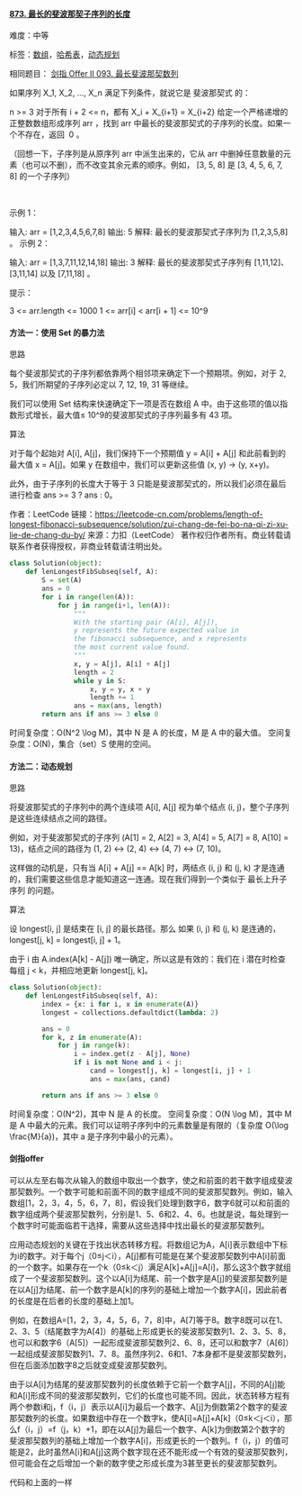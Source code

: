 #### [873. 最长的斐波那契子序列的长度](https://leetcode-cn.com/problems/length-of-longest-fibonacci-subsequence/)

难度：中等

标签：[数组](../Topic/数组.md)，[哈希表](../Topic/哈希表.md)，[动态规划](../Topic/动态规划.md)

相同题目： [剑指 Offer II 093. 最长斐波那契数列](https://leetcode-cn.com/problems/Q91FMA/)

如果序列 X_1, X_2, ..., X_n 满足下列条件，就说它是 斐波那契式 的：

n >= 3
对于所有 i + 2 <= n，都有 X_i + X_{i+1} = X_{i+2}
给定一个严格递增的正整数数组形成序列 arr ，找到 arr 中最长的斐波那契式的子序列的长度。如果一个不存在，返回  0 。

（回想一下，子序列是从原序列 arr 中派生出来的，它从 arr 中删掉任意数量的元素（也可以不删），而不改变其余元素的顺序。例如， [3, 5, 8] 是 [3, 4, 5, 6, 7, 8] 的一个子序列）

 

示例 1：

输入: arr = [1,2,3,4,5,6,7,8]
输出: 5
解释: 最长的斐波那契式子序列为 [1,2,3,5,8] 。
示例 2：

输入: arr = [1,3,7,11,12,14,18]
输出: 3
解释: 最长的斐波那契式子序列有 [1,11,12]、[3,11,14] 以及 [7,11,18] 。


提示：

3 <= arr.length <= 1000
1 <= arr[i] < arr[i + 1] <= 10^9

#### 方法一：使用 Set 的暴力法

思路

每个斐波那契式的子序列都依靠两个相邻项来确定下一个预期项。例如，对于 2, 5，我们所期望的子序列必定以 7, 12, 19, 31 等继续。

我们可以使用 Set 结构来快速确定下一项是否在数组 A 中。由于这些项的值以指数形式增长，最大值≤ 10^9的斐波那契式的子序列最多有 43 项。

算法

对于每个起始对 A[i], A[j]，我们保持下一个预期值 y = A[i] + A[j] 和此前看到的最大值 x = A[j]。如果 y 在数组中，我们可以更新这些值 (x, y) -> (y, x+y)。

此外，由于子序列的长度大于等于 3 只能是斐波那契式的，所以我们必须在最后进行检查 ans >= 3 ? ans : 0。

作者：LeetCode
链接：https://leetcode-cn.com/problems/length-of-longest-fibonacci-subsequence/solution/zui-chang-de-fei-bo-na-qi-zi-xu-lie-de-chang-du-by/
来源：力扣（LeetCode）
著作权归作者所有。商业转载请联系作者获得授权，非商业转载请注明出处。

```python
class Solution(object):
    def lenLongestFibSubseq(self, A):
        S = set(A)
        ans = 0
        for i in range(len(A)):
            for j in range(i+1, len(A)):
                """
                With the starting pair (A[i], A[j]),
                y represents the future expected value in
                the fibonacci subsequence, and x represents
                the most current value found.
                """
                x, y = A[j], A[i] + A[j]
                length = 2
                while y in S:
                    x, y = y, x + y
                    length += 1
                ans = max(ans, length)
        return ans if ans >= 3 else 0
```

时间复杂度：O(N^2 \log M)，其中 N 是 A 的长度，M 是 A 中的最大值。
空间复杂度：O(N)，集合（set）S 使用的空间。

#### 方法二：动态规划

思路

将斐波那契式的子序列中的两个连续项 A[i], A[j] 视为单个结点 (i, j)，整个子序列是这些连续结点之间的路径。

例如，对于斐波那契式的子序列 (A[1] = 2, A[2] = 3, A[4] = 5, A[7] = 8, A[10] = 13)，结点之间的路径为 (1, 2) <-> (2, 4) <-> (4, 7) <-> (7, 10)。

这样做的动机是，只有当 A[i] + A[j] == A[k] 时，两结点 (i, j) 和 (j, k) 才是连通的，我们需要这些信息才能知道这一连通。现在我们得到一个类似于 最长上升子序列 的问题。

算法

设 longest[i, j] 是结束在 [i, j] 的最长路径。那么 如果 (i, j) 和 (j, k) 是连通的， longest[j, k] = longest[i, j] + 1。

由于 i 由 A.index(A[k] - A[j]) 唯一确定，所以这是有效的：我们在 i 潜在时检查每组 j < k，并相应地更新 longest[j, k]。

```python
class Solution(object):
    def lenLongestFibSubseq(self, A):
        index = {x: i for i, x in enumerate(A)}
        longest = collections.defaultdict(lambda: 2)

        ans = 0
        for k, z in enumerate(A):
            for j in range(k):
                i = index.get(z - A[j], None)
                if i is not None and i < j:
                    cand = longest[j, k] = longest[i, j] + 1
                    ans = max(ans, cand)

        return ans if ans >= 3 else 0
```

时间复杂度：O(N^2)，其中 N 是 A 的长度。
空间复杂度：O(N \log M)，其中 M 是 A 中最大的元素。我们可以证明子序列中的元素数量是有限的（复杂度 O(\log \frac{M}{a})，其中 a 是子序列中最小的元素）。

#### 剑指offer

可以从左至右每次从输入的数组中取出一个数字，使之和前面的若干数字组成斐波那契数列。一个数字可能和前面不同的数字组成不同的斐波那契数列。例如，输入数组[1，2，3，4，5，6，7，8]，假设我们处理到数字6，数字6就可以和前面的数字组成两个斐波那契数列，分别是1、5、6和2、4、6。也就是说，每处理到一个数字时可能面临若干选择，需要从这些选择中找出最长的斐波那契数列。

应用动态规划的关键在于找出状态转移方程。将数组记为A，A[i]表示数组中下标为i的数字。对于每个j（0≤j＜i），A[j]都有可能是在某个斐波那契数列中A[i]前面的一个数字。如果存在一个k（0≤k＜j）满足A[k]+A[j]=A[i]，那么这3个数字就组成了一个斐波那契数列。这个以A[i]为结尾、前一个数字是A[j]的斐波那契数列是在以A[j]为结尾、前一个数字是A[k]的序列的基础上增加一个数字A[i]，因此前者的长度是在后者的长度的基础上加1。

例如，在数组A=[1，2，3，4，5，6，7，8]中，A[7]等于8。数字8既可以在1、2、3、5（结尾数字为A[4]）的基础上形成更长的斐波那契数列1、2、3、5、8，也可以和数字6（A[5]）一起形成斐波那契数列2、6、8，还可以和数字7（A[6]）一起组成斐波那契数列1、7、8。虽然序列2、6和1、7本身都不是斐波那契数列，但在后面添加数字8之后就变成斐波那契数列。

由于以A[i]为结尾的斐波那契数列的长度依赖于它前一个数字A[j]，不同的A[j]能和A[i]形成不同的斐波那契数列，它们的长度也可能不同。因此，状态转移方程有两个参数i和j，f（i，j）表示以A[i]为最后一个数字、A[j]为倒数第2个数字的斐波那契数列的长度。如果数组中存在一个数字k，使A[i]=A[j]+A[k]（0≤k＜j＜i），那么f（i，j）=f（j，k）+1，即在以A[j]为最后一个数字、A[k]为倒数第2个数字的斐波那契数列的基础上增加一个数字A[i]，形成更长的一个数列。f（i，j）的值可能是2，此时虽然A[i]和A[j]这两个数字现在还不能形成一个有效的斐波那契数列，但可能会在之后增加一个新的数字使之形成长度为3甚至更长的斐波那契数列。

代码和上面的一样
